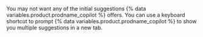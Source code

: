 You may not want any of the initial suggestions {% data variables.product.prodname_copilot %} offers. You can use a keyboard shortcut to prompt {% data variables.product.prodname_copilot %} to show you multiple suggestions in a new tab.
